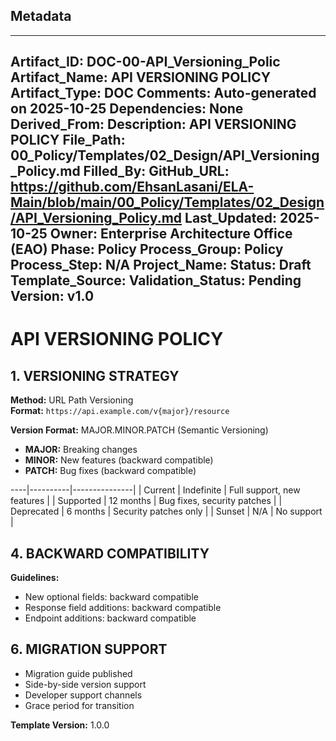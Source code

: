 ## Metadata
---
Artifact_ID: DOC-00-API_Versioning_Polic
Artifact_Name: API VERSIONING POLICY
Artifact_Type: DOC
Comments: Auto-generated on 2025-10-25
Dependencies: None
Derived_From: 
Description: API VERSIONING POLICY
File_Path: 00_Policy/Templates/02_Design/API_Versioning_Policy.md
Filled_By: 
GitHub_URL: https://github.com/EhsanLasani/ELA-Main/blob/main/00_Policy/Templates/02_Design/API_Versioning_Policy.md
Last_Updated: 2025-10-25
Owner: Enterprise Architecture Office (EAO)
Phase: Policy
Process_Group: Policy
Process_Step: N/A
Project_Name: 
Status: Draft
Template_Source: 
Validation_Status: Pending
Version: v1.0
---
# API VERSIONING POLICY

## 1. VERSIONING STRATEGY

**Method:** URL Path Versioning  
**Format:** `https://api.example.com/v{major}/resource`

**Version Format:** MAJOR.MINOR.PATCH (Semantic Versioning)
- **MAJOR:** Breaking changes
- **MINOR:** New features (backward compatible)
- **PATCH:** Bug fixes (backward compatible)

----|----------|---------------|
| Current | Indefinite | Full support, new features |
| Supported | 12 months | Bug fixes, security patches |
| Deprecated | 6 months | Security patches only |
| Sunset | N/A | No support |

## 4. BACKWARD COMPATIBILITY

**Guidelines:**
- New optional fields: backward compatible
- Response field additions: backward compatible
- Endpoint additions: backward compatible

## 6. MIGRATION SUPPORT

- Migration guide published
- Side-by-side version support
- Developer support channels
- Grace period for transition

**Template Version:** 1.0.0
